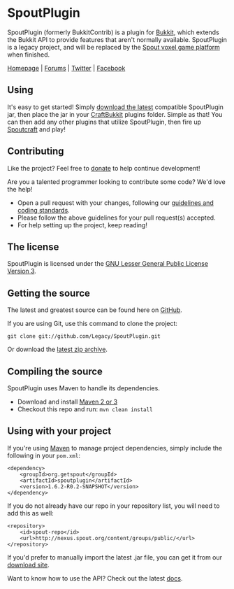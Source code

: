 SpoutPlugin
===========
SpoutPlugin (formerly BukkitContrib) is a plugin for [Bukkit](http://www.bukkit.org), which extends the Bukkit API to provide features that aren't normally available. SpoutPlugin is a legacy project, and will be replaced by the [Spout voxel game platform](https://github.com/SpoutDev/Spout) when finished. 

[Homepage] | [Forums] | [Twitter] | [Facebook]

## Using
It's easy to get started! Simply [download the latest][Download] compatible SpoutPlugin jar, then place the jar in your [CraftBukkit](http://dl.bukkit.org) plugins folder. Simple as that! You can then add any other plugins that utilize SpoutPlugin, then fire up [Spoutcraft](https://github.com/Legacy/Spoutcraft) and play!

## Contributing
Like the project? Feel free to [donate] to help continue development!

Are you a talented programmer looking to contribute some code? We'd love the help!
* Open a pull request with your changes, following our [guidelines and coding standards](http://spout.in/prguide).
* Please follow the above guidelines for your pull request(s) accepted.
* For help setting up the project, keep reading!

## The license
SpoutPlugin is licensed under the [GNU Lesser General Public License Version 3][License].

## Getting the source
The latest and greatest source can be found here on [GitHub][Source].

If you are using Git, use this command to clone the project:

    git clone git://github.com/Legacy/SpoutPlugin.git

Or download the [latest zip archive][Download Source].

## Compiling the source
SpoutPlugin uses Maven to handle its dependencies.

* Download and install [Maven 2 or 3](http://maven.apache.org/download.html)  
* Checkout this repo and run: `mvn clean install`

## Using with your project
If you're using [Maven](http://maven.apache.org/download.html) to manage project dependencies, simply include the following in your `pom.xml`:

    <dependency>
        <groupId>org.getspout</groupId>
        <artifactId>spoutplugin</artifactId>
        <version>1.6.2-R0.2-SNAPSHOT</version>
    </dependency>

If you do not already have our repo in your repository list, you will need to add this as well:

    <repository>
        <id>spout-repo</id>
        <url>http://nexus.spout.org/content/groups/public/</url>
    </repository>

If you'd prefer to manually import the latest .jar file, you can get it from our [download site][Download].

Want to know how to use the API? Check out the latest [docs][Docs].

[Homepage]: http://www.spout.org
[Forums]: http://forums.spout.org
[License]: http://www.gnu.org/licenses/lgpl.html
[Source]: https://github.com/Legacy/SpoutPlugin
[Download]: http://get.spout.org/dev/spoutplugin.jar
[Download Source]: https://github.com/Legacy/SpoutPlugin/archive/master.zip
[Docs]: https://spoutplugin.github.com
[Issues]: https://spoutdev.atlassian.net/browse/LEGACY
[Twitter]: http://spout.in/twitter
[Facebook]: http://spout.in/facebook
[Donate]: http://spout.in/donate
